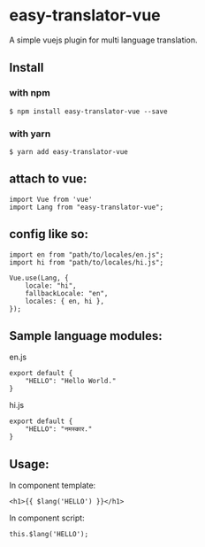 # easy-translator-vue
A simple vuejs plugin for multi language translation.

## Install
### with npm
    $ npm install easy-translator-vue --save
### with yarn
    $ yarn add easy-translator-vue
    
## attach to vue:


    import Vue from 'vue'
    import Lang from "easy-translator-vue";


## config like so:

    import en from "path/to/locales/en.js";
    import hi from "path/to/locales/hi.js";

    Vue.use(Lang, {
        locale: "hi",
        fallbackLocale: "en",
        locales: { en, hi },
    });

    

## Sample language modules:

en.js

    export default {
        "HELLO": "Hello World."
    }



hi.js

    export default {
        "HELLO": "नमस्कार."
    }



## Usage:

In component template:

    <h1>{{ $lang('HELLO') }}</h1>


In component script:

    this.$lang('HELLO');
